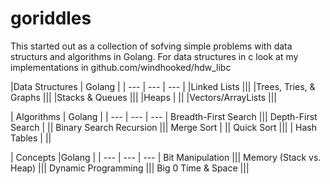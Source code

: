 # goriddles
This started out as a collection of sofving simple problems with data structurs and algorithms in Golang. For data structures in c look at my implementations in github.com/windhooked/hdw_libc

|Data  Structures  | Golang | 
| --- | --- | --- | 
|Linked  Lists  |||
|Trees, Tries, & Graphs |||
|Stacks & Queues |||
|Heaps | ||
|Vectors/ArrayLists |||

| Algorithms | Golang | 
| --- | --- | --- | 
Breadth-First Search |||
Depth-First  Search  | ||
Binary  Search  Recursion |||
Merge  Sort  | ||
Quick  Sort  |||
| Hash Tables | ||


| Concepts |Golang | 
| --- | --- | --- | 
Bit     Manipulation  |||
Memory  (Stack vs. Heap) |||
Dynamic  Programming  |||
Big  0 Time &  Space  |||

